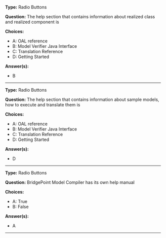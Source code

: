 __Type:__  Radio Buttons
 
__Question:__  The help section that contains information about realized class and realized component is 
 
__Choices:__
  - A: OAL reference  
  - B: Model Verifier Java Interface  
  - C: Translation Reference  
  - D: Getting Started  
  
__Answer(s):__
  - B
  
----

__Type:__  Radio Buttons
 
__Question:__  The help section that contains information about sample models, how to execute and 
			translate them is 
 
__Choices:__
  - A: OAL reference  
  - B: Model Verifier Java Interface  
  - C: Translation Reference  
  - D: Getting Started  
  
__Answer(s):__
  - D
  
----  

__Type:__  Radio Buttons
 
__Question:__  BridgePoint Model Compiler has its own help manual 	
 
__Choices:__
  - A: True  
  - B: False  
  
__Answer(s):__
  - A
  
----
  